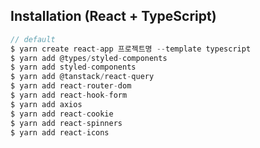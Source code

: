 ## Installation (React + TypeScript)

```javascript
// default
$ yarn create react-app 프로젝트명 --template typescript
$ yarn add @types/styled-components
$ yarn add styled-components
$ yarn add @tanstack/react-query
$ yarn add react-router-dom
$ yarn add react-hook-form
$ yarn add axios
$ yarn add react-cookie
$ yarn add react-spinners
$ yarn add react-icons
```
